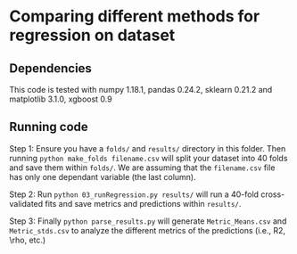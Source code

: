 # Comparing different methods for regression on dataset

## Dependencies
This code is tested with numpy 1.18.1, pandas 0.24.2, sklearn 0.21.2 and matplotlib 3.1.0, xgboost 0.9

## Running code
Step 1: Ensure you have a `folds/` and `results/` directory in this folder. Then running `python make_folds filename.csv` will split your dataset into 40 folds and save them within `folds/`. We are assuming that the `filename.csv` file has only one dependant variable (the last column).

Step 2: Run `python 03_runRegression.py results/` will run a 40-fold cross-validated fits and save metrics and predictions within `results/`.

Step 3: Finally `python parse_results.py` will generate `Metric_Means.csv` and `Metric_stds.csv` to analyze the different metrics of the predictions (i.e., R2, \rho, etc.)
